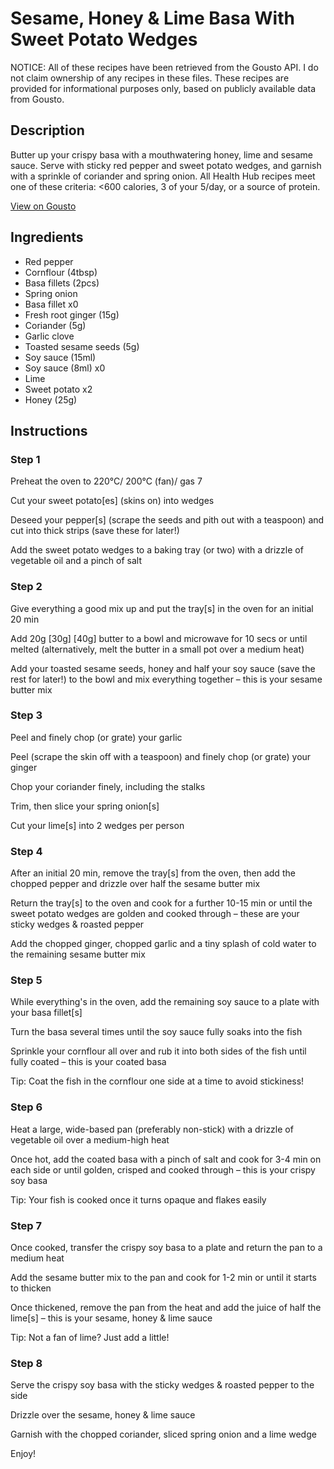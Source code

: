 # Sesame, Honey & Lime Basa With Sweet Potato Wedges

NOTICE: All of these recipes have been retrieved from the Gousto API. I do not claim ownership of any recipes in these files. These recipes are provided for informational purposes only, based on publicly available data from Gousto.

## Description

Butter up your crispy basa with a mouthwatering honey, lime and sesame sauce. Serve with sticky red pepper and sweet potato wedges, and garnish with a sprinkle of coriander and spring onion. All Health Hub recipes meet one of these criteria: <600 calories, 3 of your 5/day, or a source of protein.


[View on Gousto](https://www.gousto.co.uk/recipes/cookbook/sesame-honey-lime-basa-with-sweet-potato-wedges)

## Ingredients

- Red pepper
- Cornflour (4tbsp)
- Basa fillets (2pcs)
- Spring onion
- Basa fillet x0
- Fresh root ginger (15g)
- Coriander (5g)
- Garlic clove
- Toasted sesame seeds (5g)
- Soy sauce (15ml)
- Soy sauce (8ml) x0
- Lime
- Sweet potato x2
- Honey (25g)

## Instructions


### Step 1

Preheat the oven to 220°C/ 200°C (fan)/ gas 7

Cut your sweet potato[es] (skins on) into wedges

Deseed your pepper[s] (scrape the seeds and pith out with a teaspoon) and cut into thick strips (save these for later!)

Add the sweet potato wedges to a baking tray (or two) with a drizzle of vegetable oil and a pinch of salt


### Step 2

Give everything a good mix up and put the tray[s] in the oven for an initial 20 min

Add 20g <span class="text-purple">[30g]</span> <span class="text-danger">[40g]</span> butter to a bowl and microwave for 10 secs or until melted (alternatively, melt the butter in a small pot over a medium heat)

Add your toasted sesame seeds, honey and half your soy sauce (save the rest for later!) to the bowl and mix everything together – this is your sesame butter mix


### Step 3

Peel and finely chop (or grate) your garlic

Peel (scrape the skin off with a teaspoon) and finely chop (or grate) your ginger

Chop your coriander finely, including the stalks

Trim, then slice your spring onion[s]

Cut your lime[s] into 2 wedges per person


### Step 4

After an initial 20 min, remove the tray[s] from the oven, then add the chopped pepper and drizzle over half the sesame butter mix

Return the tray[s] to the oven and cook for a further 10-15 min or until the sweet potato wedges are golden and cooked through – these are your sticky wedges & roasted pepper

Add the chopped ginger, chopped garlic and a tiny splash of cold water to the remaining sesame butter mix


### Step 5

While everything's in the oven, add the remaining soy sauce to a plate with your basa fillet[s]

Turn the basa several times until the soy sauce fully soaks into the fish

Sprinkle your cornflour all over and rub it into both sides of the fish until fully coated – this is your coated basa

Tip: Coat the fish in the cornflour one side at a time to avoid stickiness!


### Step 6

Heat a large, wide-based pan (preferably non-stick) with a drizzle of vegetable oil over a medium-high heat

Once hot, add the coated basa with a pinch of salt and cook for 3-4 min on each side or until golden, crisped and cooked through – this is your crispy soy basa

Tip: Your fish is cooked once it turns opaque and flakes easily


### Step 7

Once cooked, transfer the crispy soy basa to a plate and return the pan to a medium heat

Add the sesame butter mix to the pan and cook for 1-2 min or until it starts to thicken

Once thickened, remove the pan from the heat and add the juice of half the lime[s] – this is your sesame, honey & lime sauce

Tip: Not a fan of lime? Just add a little!

### Step 8

Serve the crispy soy basa with the sticky wedges & roasted pepper to the side

Drizzle over the sesame, honey & lime sauce

Garnish with the chopped coriander, sliced spring onion and a lime wedge

Enjoy!

